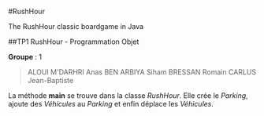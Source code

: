 #RushHour


The RushHour classic boardgame in Java



##TP1 RushHour - Programmation Objet

**Groupe** : 1

>ALOUI M'DARHRI Anas
>BEN ARBIYA Siham
>BRESSAN Romain
>CARLUS Jean-Baptiste


La méthode **main** se trouve dans la classe *RushHour*.
Elle crée le *Parking*, ajoute des *Véhicules* au *Parking*
et enfin déplace les *Véhicules*.

